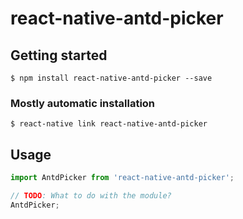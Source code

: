 # react-native-antd-picker

## Getting started

`$ npm install react-native-antd-picker --save`

### Mostly automatic installation

`$ react-native link react-native-antd-picker`

## Usage
```javascript
import AntdPicker from 'react-native-antd-picker';

// TODO: What to do with the module?
AntdPicker;
```
